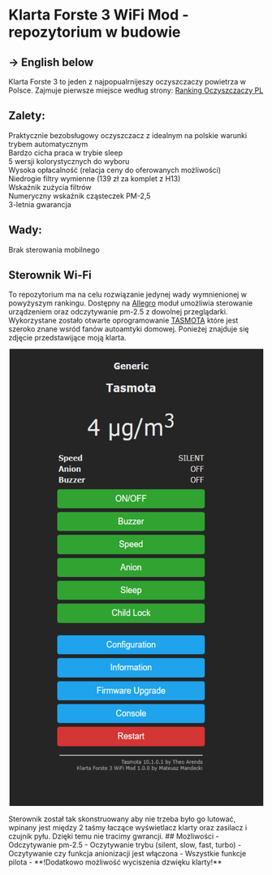 # Klarta Forste 3 WiFi Mod - repozytorium w budowie
## -> English below
Klarta Forste 3 to jeden z najpopualrnijeszy oczyszczaczy powietrza w Polsce. Zajmuje pierwsze miejsce według strony:
[Ranking Oczyszczaczy PL](https://ranking-oczyszczaczy.pl/recenzje/klarta-forste-3/)
## Zalety:
Praktycznie bezobsługowy oczyszczacz z idealnym na polskie warunki trybem automatycznym<br>
Bardzo cicha praca w trybie sleep<br>
5 wersji kolorystycznych do wyboru<br>
Wysoka opłacalność (relacja ceny do oferowanych możliwości)<br>
Niedrogie filtry wymienne (139 zł za komplet z H13)<br>
Wskaźnik zużycia filtrów<br>
Numeryczny wskaźnik cząsteczek PM-2,5<br>
3-letnia gwarancja<br>
## Wady:
Brak sterowania mobilnego

## Sterownik Wi-Fi
To repozytorium ma na celu rozwiązanie jedynej wady wymnienionej w powyżyszym rankingu. Dostępny na [Allegro]('') moduł umożliwia sterowanie urządzeniem oraz odczytywanie pm-2.5 z dowolnej przeglądarki. Wykorzystane zostało otwarte oprogramowanie [TASMOTA](https://tasmota.github.io/docs/) które jest szeroko znane wsród fanów autoamtyki domowej. Ponieżej znajduje się zdjęcie przedstawijące moją klarta.<br>
<p align="center">
  <img width="500" height="900" src="https://github.com/Crudelis98/Klarta-Forste-3-WiFi-Mod/blob/main/images/tasmota.PNG?raw=true">
</p>
Sterownik został tak skonstruowany aby nie trzeba było go lutować, wpinany jest między 2 taśmy łaczące wyświetlacz klarty oraz zasilacz i czujnik pyłu. Dzięki temu nie tracimy gwrancji.
## Możliwości
- Odczytywanie pm-2.5
- Oczytywanie trybu (silent, slow, fast, turbo)
- Oczytywanie czy funkcja anionizacji jest włączona
- Wszystkie funkcje pilota
- **!Dodatkowo możliwość wyciszenia dzwięku klarty!**
